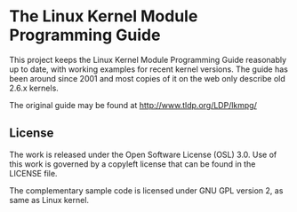 # The Linux Kernel Module Programming Guide

This project keeps the Linux Kernel Module Programming Guide reasonably up to date, with working examples for recent kernel versions.
The guide has been around since 2001 and most copies of it on the web only describe old 2.6.x kernels.

The original guide may be found at http://www.tldp.org/LDP/lkmpg/

## License

The work is released under the Open Software License (OSL) 3.0.
Use of this work is governed by a copyleft license that can be found in the LICENSE file.

The complementary sample code is licensed under GNU GPL version 2, as same as Linux kernel.
